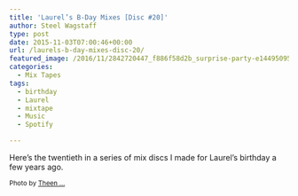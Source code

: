 ```yaml
---
title: 'Laurel’s B-Day Mixes [Disc #20]'
author: Steel Wagstaff
type: post
date: 2015-11-03T07:00:46+00:00
url: /laurels-b-day-mixes-disc-20/
featured_image: /2016/11/2842720447_f886f58d2b_surprise-party-e1449509524551.jpg
categories:
  - Mix Tapes
tags:
  - birthday
  - Laurel
  - mixtape
  - Music
  - Spotify

---
```

Here&#8217;s the twentieth in a series of mix discs I made for Laurel&#8217;s birthday a few years ago.



<small>Photo by <a href="http://www.flickr.com/photos/57768536@N05/14698558560" target="_blank">Theen &#8230;</a> <a title="Attribution-NonCommercial-ShareAlike License" href="http://creativecommons.org/licenses/by-nc-sa/2.0/" target="_blank" rel="nofollow"><img src="http://music.steelwagstaff.com/wp-content/plugins/wp-inject/images/cc.png" alt="" /></a></small>